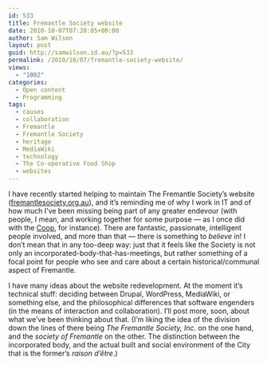```yaml
---
id: 533
title: Fremantle Society website
date: 2010-10-07T07:28:05+00:00
author: Sam Wilson
layout: post
guid: http://samwilson.id.au/?p=533
permalink: /2010/10/07/fremantle-society-website/
views:
  - "1002"
categories:
  - Open content
  - Programming
tags:
  - causes
  - collaboration
  - Fremantle
  - Fremantle Society
  - heritage
  - MediaWiki
  - technology
  - The Co-operative Food Shop
  - websites
---
```

I have recently started helping to maintain The Fremantle Society&#8217;s website ([fremantlesociety.org.au](http://fremantlesociety.org.au/)), and it&#8217;s reminding me of why I work in IT and of how much I&#8217;ve been missing being part of any greater endevour (with people, I mean, and working together for some purpose — as I once did with the [Coop](http://foodco-opshop.com.au/), for instance). There are fantastic, passionate, intelligent people involved, and more than that — there is something to _believe_ in! I don&#8217;t mean that in any too-deep way: just that it feels like the Society is not only an incorporated-body-that-has-meetings, but rather something of a focal point for people who see and care about a certain historical/communal aspect of Fremantle.

I have many ideas about the website redevelopment. At the moment it&#8217;s technical stuff: deciding between Drupal, WordPress, MediaWiki, or something else, and the philosophical differences that software engenders (in the means of interaction and collaboration). I&#8217;ll post more, soon, about what we&#8217;ve been thinking about that. (I&#8217;m liking the idea of the division down the lines of there being _The Fremantle Society, Inc._ on the one hand, and the _society of Fremantle_ on the other. The distinction between the incorporated body, and the actual built and social environment of the City that is the former&#8217;s _raison d&#8217;être_.)
